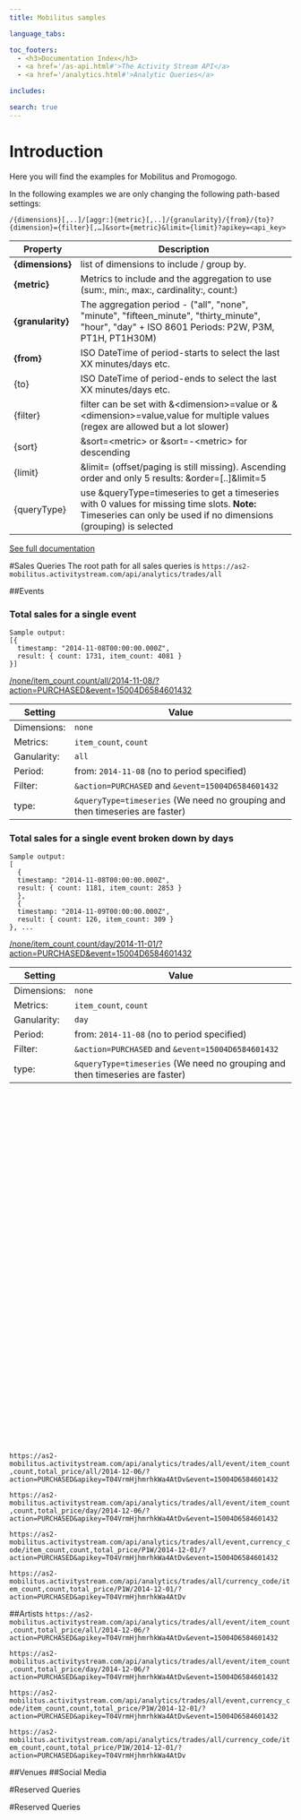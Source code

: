 ```yaml
---
title: Mobilitus samples

language_tabs:

toc_footers:
  - <h3>Documentation Index</h3>
  - <a href='/as-api.html#'>The Activity Stream API</a>
  - <a href='/analytics.html#'>Analytic Queries</a>

includes:

search: true
---
```


# Introduction
Here you will find the examples for Mobilitus and Promogogo.

In the following examples we are only changing the following path-based settings:

`/{dimensions}[,..]/[aggr:]{metric}[,..]/{granularity}/{from}/{to}?{dimension}={filter}[,…]&sort={metric}&limit={limit}?apikey=<api_key>`

Property | Description
-------- | -----------
**{dimensions}** | list of dimensions to include / group by.
**{metric}** | Metrics to include and the aggregation to use  (sum:, min:, max:, cardinality:, count:)
**{granularity}** | The aggregation period - ("all", "none", "minute", "fifteen_minute", "thirty_minute", "hour", "day" + ISO 8601 Periods: P2W, P3M, PT1H, PT1H30M)
**{from}** | ISO DateTime of period-starts to select the last XX minutes/days etc.
{to} | ISO DateTime of period-ends to select the last XX minutes/days etc.
{filter} | filter can be set with &\<dimension\>=value or &\<dimension\>=value,value for multiple values (regex are allowed but a lot slower)
{sort} | &sort=\<metric\> or &sort=-\<metric\> for descending
{limit} | &limit=<count>   (offset/paging is still missing). Ascending order and only 5 results: &order=<field>[..]&limit=5
{queryType} | use &queryType=timeseries to get a timeseries with 0 values for missing time slots. **Note:** Timeseries can only be used if no dimensions (grouping) is selected

[See full documentation](/analytics.html#times-series-analytics)

#Sales Queries
The root path for all sales queries is `https://as2-mobilitus.activitystream.com/api/analytics/trades/all`

##Events

### Total sales for a single event
```shell
Sample output:
[{
  timestamp: "2014-11-08T00:00:00.000Z",
  result: { count: 1731, item_count: 4081 }
}]
```
[/none/item_count,count/all/2014-11-08/?action=PURCHASED&event=15004D6584601432](https://as2-mobilitus.activitystream.com/api/analytics/trades/all/none/item_count,count/all/2014-11-08/?action=PURCHASED&apikey=T04VrmHjhmrhkWa4AtDv&event=15004D6584601432&queryType=timeseries)

Setting | Value
-------- | -----------
Dimensions: | `none`
Metrics: | `item_count`, `count`
Ganularity: | `all`
Period: | from: `2014-11-08` (no to period specified)
Filter: | `&action=PURCHASED` and `&event=15004D6584601432`
type: | `&queryType=timeseries` (We need no grouping and then timeseries are faster)



### Total sales for a single event broken down by days
```shell
Sample output:
[
  {
  timestamp: "2014-11-08T00:00:00.000Z",
  result: { count: 1181, item_count: 2853 }
  },
  {
  timestamp: "2014-11-09T00:00:00.000Z",
  result: { count: 126, item_count: 309 }
}, ...
```
[/none/item_count,count/day/2014-11-01/?action=PURCHASED&event=15004D6584601432](https://as2-mobilitus.activitystream.com/api/analytics/trades/all/none/item_count,count/day/2014-11-01/?action=PURCHASED&apikey=T04VrmHjhmrhkWa4AtDv&event=15004D6584601432&queryType=timeseries)

Setting | Value
-------- | -----------
Dimensions: | `none`
Metrics: | `item_count`, `count`
Ganularity: | `day`
Period: | from: `2014-11-08` (no to period specified)
Filter: | `&action=PURCHASED` and `&event=15004D6584601432`
type: | `&queryType=timeseries` (We need no grouping and then timeseries are faster)


</br></br></br></br></br></br></br></br></br></br></br></br></br></br></br></br></br></br></br></br></br></br></br></br></br></br></br></br></br></br></br></br></br></br></br></br></br>


`https://as2-mobilitus.activitystream.com/api/analytics/trades/all/event/item_count,count,total_price/all/2014-12-06/?action=PURCHASED&apikey=T04VrmHjhmrhkWa4AtDv&event=15004D6584601432`

`https://as2-mobilitus.activitystream.com/api/analytics/trades/all/event/item_count,count,total_price/day/2014-12-06/?action=PURCHASED&apikey=T04VrmHjhmrhkWa4AtDv&event=15004D6584601432`

`https://as2-mobilitus.activitystream.com/api/analytics/trades/all/event,currency_code/item_count,count,total_price/P1W/2014-12-01/?action=PURCHASED&apikey=T04VrmHjhmrhkWa4AtDv&event=15004D6584601432`

`https://as2-mobilitus.activitystream.com/api/analytics/trades/all/currency_code/item_count,count,total_price/P1W/2014-12-01/?action=PURCHASED&apikey=T04VrmHjhmrhkWa4AtDv`

##Artists
`https://as2-mobilitus.activitystream.com/api/analytics/trades/all/event/item_count,count,total_price/all/2014-12-06/?action=PURCHASED&apikey=T04VrmHjhmrhkWa4AtDv&event=15004D6584601432`

`https://as2-mobilitus.activitystream.com/api/analytics/trades/all/event/item_count,count,total_price/day/2014-12-06/?action=PURCHASED&apikey=T04VrmHjhmrhkWa4AtDv&event=15004D6584601432`

`https://as2-mobilitus.activitystream.com/api/analytics/trades/all/event,currency_code/item_count,count,total_price/P1W/2014-12-01/?action=PURCHASED&apikey=T04VrmHjhmrhkWa4AtDv&event=15004D6584601432`

`https://as2-mobilitus.activitystream.com/api/analytics/trades/all/currency_code/item_count,count,total_price/P1W/2014-12-01/?action=PURCHASED&apikey=T04VrmHjhmrhkWa4AtDv`

##Venues
##Social Media

#Reserved Queries

#Reserved Queries